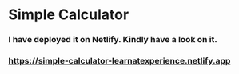 # Simple Calculator

### I have deployed it on Netlify. Kindly have a look on it.

### https://simple-calculator-learnatexperience.netlify.app
